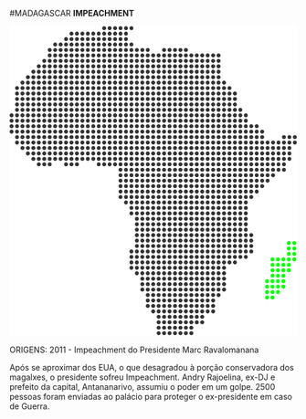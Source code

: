#MADAGASCAR **IMPEACHMENT**

![Uganda vs Sudão](media/img/africa-maps/africa-country-madagascar.svg)

<p id="origens">ORIGENS: <span>2011 - Impeachment do Presidente Marc Ravalomanana</span></p>

<p id="repercussao"><span>Após se aproximar dos EUA, o que desagradou à porção conservadora dos magalxes, o presidente sofreu Impeachment. Andry Rajoelina, ex-DJ e prefeito da capital, Antananarivo, assumiu o poder em um golpe. 2500 pessoas foram enviadas ao palácio para proteger o ex-presidente em caso de Guerra.</span></p>
